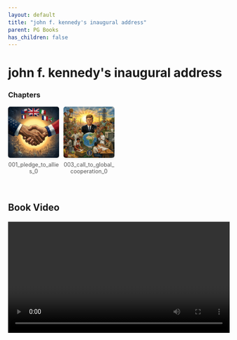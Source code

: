 ```yaml
---
layout: default
title: "john f. kennedy's inaugural address"
parent: PG Books
has_children: false
---
```



<style>
.image-gallery {
  display: flex;
  flex-wrap: wrap;
  justify-content: space-between;
  margin-bottom: 20px;
}

.image-row {
  display: flex;
  justify-content: flex-start;
  width: 100%;
  margin-bottom: 20px;
}

.image-item {
  width: 23%;
  margin-right: 2%;
  text-align: center;
}

.image-item:last-child {
  margin-right: 0;
}

.image-item img {
  width: 100%;
  height: auto;
  object-fit: cover;
  border-radius: 5px;
  box-shadow: 0 2px 4px rgba(0,0,0,0.1);
}

.image-item p {
  margin-top: 5px;
  font-size: 0.9em;
  color: #555;
}

.video-container {
  margin: 20px 0;
}
</style>


# john f. kennedy's inaugural address


<h3>Chapters</h3>
<div class="image-gallery">
<div class="image-row">
  <div class="image-item">
    <img src="../../assets/pg_books_ai_generated_photos/john_f. kennedy's inaugural address/chapters/001_pledge_to_allies_0.png" alt="001_pledge_to_allies_0">
    <p>001_pledge_to_allies_0</p>
  </div>
  <div class="image-item">
    <img src="../../assets/pg_books_ai_generated_photos/john_f. kennedy's inaugural address/chapters/003_call_to_global_cooperation_0.png" alt="003_call_to_global_cooperation_0">
    <p>003_call_to_global_cooperation_0</p>
  </div>
</div>
</div>

<h2>Book Video</h2>
<div class="video-container">
  <video controls width="100%">
    <source src="../../assets/pg_books_ai_generated_videos/john_f. kennedy's inaugural address.mp4" type="video/mp4">
    Your browser does not support the video tag.
  </video>
</div>

